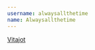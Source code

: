 ```yaml
---
username: alwaysallthetime
name: Alwaysallthetime
---
```


[Vitajot](https://play.google.com/store/apps/details?id=com.alwaysallthetime.vitajot)
